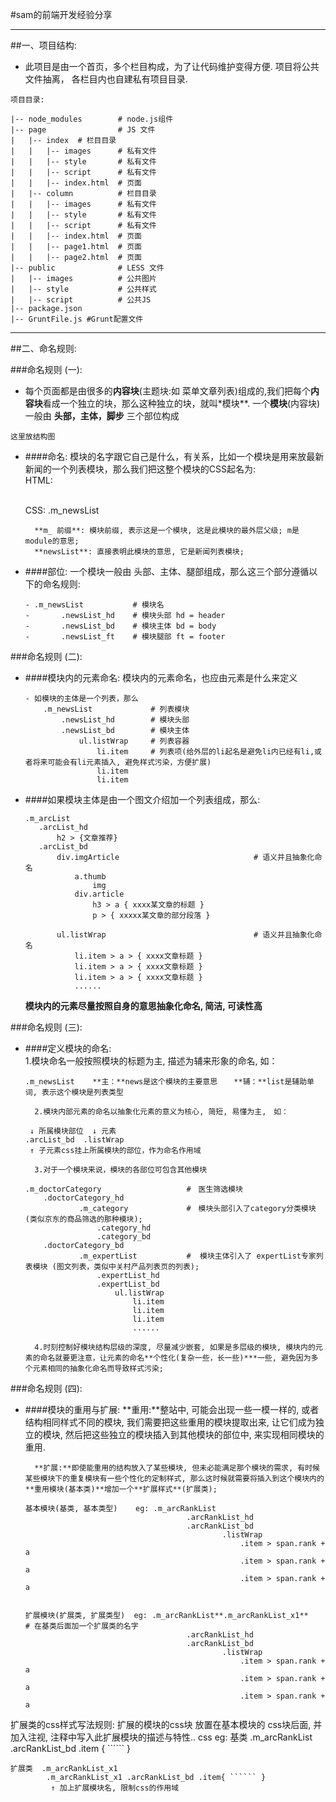 #sam的前端开发经验分享
****************************************************************
##一、项目结构:
-    此项目是由一个首页，多个栏目构成，为了让代码维护变得方便. 项目将公共文件抽离， 各栏目内也自建私有项目目录.
    
    
```
项目目录:

|-- node_modules        # node.js组件
|-- page                # JS 文件
|   |-- index  # 栏目目录
|   |   |-- images      # 私有文件
|   |   |-- style       # 私有文件
|   |   |-- script      # 私有文件
|   |   |-- index.html  # 页面
|   |-- column          # 栏目目录
|   |   |-- images      # 私有文件
|   |   |-- style       # 私有文件
|   |   |-- script      # 私有文件
|   |   |-- index.html  # 页面
|   |   |-- page1.html  # 页面
|   |   |-- page2.html  # 页面
|-- public              # LESS 文件
|   |-- images          # 公共图片
|   |-- style           # 公共样式
|   |-- script          # 公共JS
|-- package.json
|-- GruntFile.js #Grunt配置文件
```

**************************************************************************************************************

##二、命名规则:


###命名规则 (一):
- 每个页面都是由很多的**内容块**(主题块:如 菜单文章列表)组成的,我们把每个**内容块**看成一个独立的块，那么这种独立的块，就叫*模块**. 一个**模块**(内容块)一般由 **头部，主体，脚步** 三个部位构成  

```
这里放结构图

```

- ####命名: 模块的名字跟它自己是什么，有关系，比如一个模块是用来放最新新闻的一个列表模块，那么我们把这整个模块的CSS起名为:  
        HTML:    <div class="m_newsList"></div>  
        CSS:     .m_newsList

        **m_ 前缀**: 模块前缀, 表示这是一个模块, 这是此模块的最外层父级; m是module的意思;  
        **newsList**: 直接表明此模块的意思, 它是新闻列表模块;  

- ####部位: 一个模块一般由 头部、主体、腿部组成，那么这三个部分遵循以下的命名规则:  
    ```
    - .m_newsList           # 模块名
    -       .newsList_hd    # 模块头部 hd = header
    -       .newsList_bd    # 模块主体 bd = body
    -       .newsList_ft    # 模块腿部 ft = footer
    ```
            

###命名规则 (二):
- ####模块内的元素命名: 模块内的元素命名，也应由元素是什么来定义  
    ```
    - 如模块的主体是一个列表，那么
        .m_newsList             # 列表模块
            .newsList_hd        # 模块头部
            .newsList_bd        # 模块主体
                ul.listWrap     # 列表容器
                    li.item     # 列表项(给外层的li起名是避免li内已经有li,或者将来可能会有li元素插入, 避免样式污染，方便扩展)
                    li.item
                    li.item
    ```

- ####如果模块主体是由一个图文介绍加一个列表组成，那么:  
     ```
     .m_arcList
        .arcList_hd
            h2 > {文章推荐}
        .arcList_bd
            div.imgArticle                              # 语义并且抽象化命名
                a.thumb
                    img
                div.article
                    h3 > a { xxxx某文章的标题 }
                    p > { xxxxx某文章的部分段落 }
        
            ul.listWrap                                 # 语义并且抽象化命名
                li.item > a > { xxxx文章标题 }
                li.item > a > { xxxx文章标题 }
                li.item > a > { xxxx文章标题 }
                ......
     ```
    **模块内的元素尽量按照自身的意思抽象化命名, 简洁, 可读性高**    
        

###命名规则 (三):  
- ####定义模块的命名:  
        1.模块命名一般按照模块的标题为主, 描述为辅来形象的命名, 如： 
    ```
    .m_newsList    **主：**news是这个模块的主要意思  　**辅：**list是辅助单词, 表示这个模块是列表类型  
    
    ```
                        
        2.模块内部元素的命名以抽象化元素的意义为核心, 简短, 易懂为主,　如：  
        
    ```
     ↓ 所属模块部位  ↓ 元素  
    .arcList_bd  .listWrap  
     ↑ 子元素css挂上所属模块的部位，作为命名作用域   
    
    ``` 
             
        3.对于一个模块来说，模块的各部位可包含其他模块
        
    ```
    .m_doctorCategory                   #　医生筛选模块
        .doctorCategory_hd
                .m_category             #　模块头部引入了category分类模块(类似京东的商品筛选的那种模块);
                    .category_hd
                    .category_bd
        .doctorCategory_bd
                .m_expertList           #  模块主体引入了 expertList专家列表模块 (图文列表，类似中关村产品列表页的列表);
                    .expertList_hd
                    .expertList_bd
                        ul.listWrap
                            li.item
                            li.item
                            li.item
                            ......
    
    ```
            
        4.时刻控制好模块结构层级的深度, 尽量减少嵌套, 如果是多层级的模块, 模块内的元素的命名就要更注意，让元素的命名**个性化(复杂一些，长一些)***一些, 避免因为多个元素相同的抽象化命名而导致样式污染;
        
        
###命名规则 (四):  
- ####模块的重用与扩展:
        **重用:**整站中, 可能会出现一些一模一样的, 或者结构相同样式不同的模块, 我们需要把这些重用的模块提取出来, 让它们成为独立的模块, 然后把这些独立的模块插入到其他模块的部位中, 来实现相同模块的重用. 

        **扩展:**即使能重用的结构放入了某些模块, 但未必能满足那个模块的需求, 有时候某些模块下的重复模块有一些个性化的定制样式, 那么这时候就需要将插入到这个模块内的**重用模块(基本类)**增加一个**扩展样式**(扩展类); 

    ```
    基本模块(基类, 基本类型)    eg: .m_arcRankList
                                        .arcRankList_hd
                                        .arcRankList_bd
                                                .listWrap
                                                    .item > span.rank + a
                                                    .item > span.rank + a
                                                    .item > span.rank + a
             
                        
    扩展模块(扩展类, 扩展类型)  eg: .m_arcRankList**.m_arcRankList_x1**     # 在基类后面加一个扩展类的名字
                                        .arcRankList_hd
                                        .arcRankList_bd
                                                .listWrap
                                                    .item > span.rank + a
                                                    .item > span.rank + a
                                                    .item > span.rank + a            
    ```
扩展类的css样式写法规则:    扩展的模块的css块 放置在基本模块的 css块后面, 并加入注视, 注释中写入此扩展模块的描述与特性..
css eg: 
    基类    .m_arcRankList
            .arcRankList_bd .item { `````` }
                
    扩展类  .m_arcRankList_x1
            .m_arcRankList_x1 .arcRankList_bd .item{ `````` }
             ↑ 加上扩展模块名, 限制css的作用域
             
            
        
    
    
